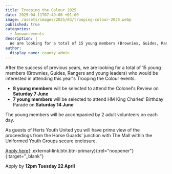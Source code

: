 ```yaml
---
title: Trooping the Colour 2025
date: 2025-04-11T07:49:00 +01:00
image: /assets/images/2025/03/trooping-colour-2025.webp
published: true
categories:
  - Announcements
description: |
  We are looking for a total of 15 young members (Brownies, Guides, Rangers and young leaders) to attend this year's Trooping the Colour events.
author:
  display_name: county admin
---
```

After the success of previous years, we are looking for a total of 15 young members (Brownies, Guides, Rangers and young leaders) who would be interested in attending this year's Trooping the Colour events.

- **8 young members** will be selected to attend the Colonel's Review on **Saturday 7 June**
- **7 young members** will be selected to attend HM King Charles' Birthday Parade on **Saturday 14 June**

The young members will be accompanied by 2 adult volunteers on each day.

As guests of Herts Youth United you will have prime view of the proceedings from the Horse Guards' junction with The Mall within the Uniformed Youth Groups secure enclosure.

[Apply here](https://forms.office.com/Pages/ResponsePage.aspx?id=3yob_CzTykeMNWNnWM6OwZj-g9JL5lpMiAybQMCV5zxUQU5SNThNNUhMNDVaWjVKUDNEMUY5RElNSS4u){:.external-link.btn.btn-primary}{:rel="noopener"}{:target="_blank"}

Apply by **12pm Tuesday 22 April**
